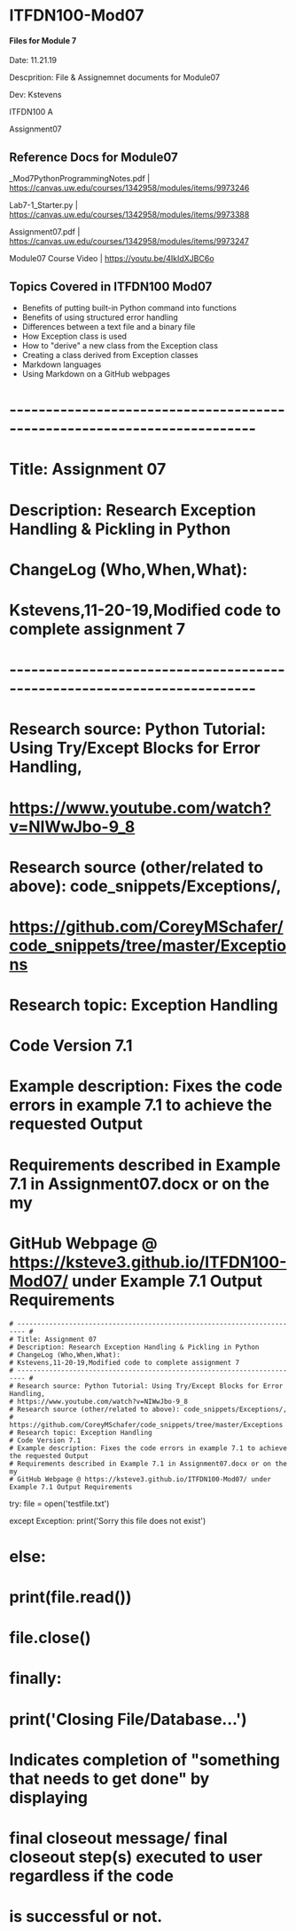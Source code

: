 # ITFDN100-Mod07
 #### Files for Module 7

 Date: 11.21.19
 
 Descprition: File & Assignemnet documents for Module07
 
 Dev: Kstevens
 
 ITFDN100 A
 
 Assignment07
 
## Reference Docs for Module07
 
 _Mod7PythonProgrammingNotes.pdf | https://canvas.uw.edu/courses/1342958/modules/items/9973246
 
 Lab7-1_Starter.py | https://canvas.uw.edu/courses/1342958/modules/items/9973388
 
 Assignment07.pdf | https://canvas.uw.edu/courses/1342958/modules/items/9973247
 
 Module07 Course Video  | https://youtu.be/4IkIdXJBC6o
 


## Topics Covered in ITFDN100 Mod07

- Benefits of putting built-in Python command into functions
- Benefits of using structured error handling
- Differences between a text file and a binary file
- How Exception class is used
- How to "derive" a new class from the Exception class
- Creating a class derived from Exception classes
- Markdown languages
- Using Markdown on a GitHub webpages

# ------------------------------------------------------------------------ #
# Title: Assignment 07
# Description: Research Exception Handling & Pickling in Python
# ChangeLog (Who,When,What):
# Kstevens,11-20-19,Modified code to complete assignment 7
# ------------------------------------------------------------------------ #
# Research source: Python Tutorial: Using Try/Except Blocks for Error Handling,
# https://www.youtube.com/watch?v=NIWwJbo-9_8
# Research source (other/related to above): code_snippets/Exceptions/,
# https://github.com/CoreyMSchafer/code_snippets/tree/master/Exceptions
# Research topic: Exception Handling
# Code Version 7.1
# Example description: Fixes the code errors in example 7.1 to achieve the requested Output
# Requirements described in Example 7.1 in Assignment07.docx or on the my
# GitHub Webpage @ https://ksteve3.github.io/ITFDN100-Mod07/ under Example 7.1 Output Requirements

```
# ------------------------------------------------------------------------ #
# Title: Assignment 07
# Description: Research Exception Handling & Pickling in Python
# ChangeLog (Who,When,What):
# Kstevens,11-20-19,Modified code to complete assignment 7
# ------------------------------------------------------------------------ #
# Research source: Python Tutorial: Using Try/Except Blocks for Error Handling,
# https://www.youtube.com/watch?v=NIWwJbo-9_8
# Research source (other/related to above): code_snippets/Exceptions/,
# https://github.com/CoreyMSchafer/code_snippets/tree/master/Exceptions
# Research topic: Exception Handling
# Code Version 7.1
# Example description: Fixes the code errors in example 7.1 to achieve the requested Output
# Requirements described in Example 7.1 in Assignment07.docx or on the my
# GitHub Webpage @ https://ksteve3.github.io/ITFDN100-Mod07/ under Example 7.1 Output Requirements

```
try:
    file = open('testfile.txt')

except Exception:
    print('Sorry this file does not exist')

# else:
#     print(file.read())
#     file.close()
#
# finally:
#     print('Closing File/Database...')  
# Indicates completion of "something that needs to get done" by displaying
# final closeout message/ final closeout step(s) executed to user regardless if the code 
# is successful or not.

```

